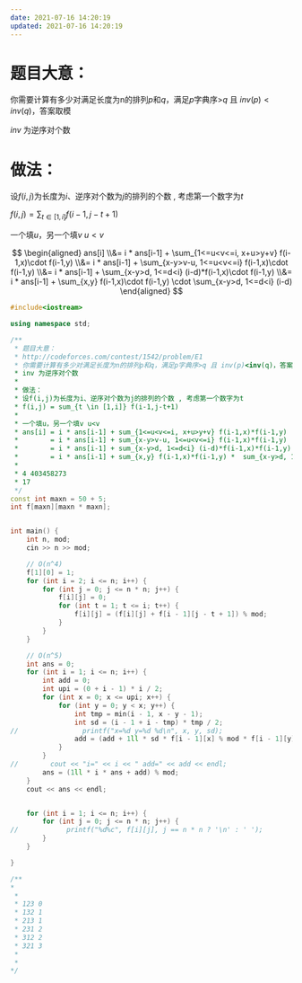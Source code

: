 ```yaml
---
date: 2021-07-16 14:20:19
updated: 2021-07-16 14:20:19
---
```




# 题目大意： 

你需要计算有多少对满足长度为n的排列$p$和$q$，满足$p$字典序>$q$ 且 $inv(p)<inv(q)$，答案取模

 $inv$ 为逆序对个数

# 做法：

设$f(i,j)$为长度为$i$、逆序对个数为$j$的排列的个数 , 考虑第一个数字为$t$

$f(i,j) = \sum_{t \in [1,i]} f(i-1,j-t+1)$

一个填$u$，另一个填$v$ $u<v$



$$
\begin{aligned}
ans[i] \\&= i * ans[i-1] + \sum_{1<=u<v<=i, x+u>y+v} f(i-1,x)\cdot f(i-1,y)
 	\\&= i * ans[i-1] + \sum_{x-y>v-u, 1<=u<v<=i} f(i-1,x)\cdot f(i-1,y)
    \\&= i * ans[i-1] + \sum_{x-y>d, 1<=d<i} (i-d)*f(i-1,x)\cdot f(i-1,y)
    \\&= i * ans[i-1] + \sum_{x,y} f(i-1,x)\cdot f(i-1,y) \cdot \sum_{x-y>d, 1<=d<i} (i-d)
\end{aligned}
$$

<!-- more -->






```c++
#include<iostream>

using namespace std;

/**
 * 题目大意： 
 * http://codeforces.com/contest/1542/problem/E1
 * 你需要计算有多少对满足长度为n的排列p和q，满足p字典序>q 且 inv(p)<inv(q)，答案取模
 * inv 为逆序对个数
 * 
 * 做法：
 * 设f(i,j)为长度为i、逆序对个数为j的排列的个数 , 考虑第一个数字为t
 * f(i,j) = sum_{t \in [1,i]} f(i-1,j-t+1)
 *
 * 一个填u，另一个填v u<v
 * ans[i] = i * ans[i-1] + sum_{1<=u<v<=i, x+u>y+v} f(i-1,x)*f(i-1,y)
 *        = i * ans[i-1] + sum_{x-y>v-u, 1<=u<v<=i} f(i-1,x)*f(i-1,y)
 *        = i * ans[i-1] + sum_{x-y>d, 1<=d<i} (i-d)*f(i-1,x)*f(i-1,y)
 *        = i * ans[i-1] + sum_{x,y} f(i-1,x)*f(i-1,y) *  sum_{x-y>d, 1<=d<i} (i-d)
 *
 * 4 403458273
 * 17
 */
const int maxn = 50 + 5;
int f[maxn][maxn * maxn];


int main() {
    int n, mod;
    cin >> n >> mod;

    // O(n^4)
    f[1][0] = 1;
    for (int i = 2; i <= n; i++) {
        for (int j = 0; j <= n * n; j++) {
            f[i][j] = 0;
            for (int t = 1; t <= i; t++) {
                f[i][j] = (f[i][j] + f[i - 1][j - t + 1]) % mod;
            }
        }
    }

    // O(n^5)
    int ans = 0;
    for (int i = 1; i <= n; i++) {
        int add = 0;
        int upi = (0 + i - 1) * i / 2;
        for (int x = 0; x <= upi; x++) {
            for (int y = 0; y < x; y++) {
                int tmp = min(i - 1, x - y - 1);
                int sd = (i - 1 + i - tmp) * tmp / 2;
//                printf("x=%d y=%d %d\n", x, y, sd);
                add = (add + 1ll * sd * f[i - 1][x] % mod * f[i - 1][y]) % mod;
            }
        }
//        cout << "i=" << i << " add=" << add << endl;
        ans = (1ll * i * ans + add) % mod;
    }
    cout << ans << endl;


    for (int i = 1; i <= n; i++) {
        for (int j = 0; j <= n * n; j++) {
//            printf("%d%c", f[i][j], j == n * n ? '\n' : ' ');
        }
    }

}

/**
*
 *
 * 123 0
 * 132 1
 * 213 1
 * 231 2
 * 312 2
 * 321 3
 *
 *
*/

```










